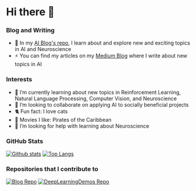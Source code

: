 # Hi there 👋

### Blog and Writing
- :star2: In my [AI Blog's repo](https://github.com/mswang12/Blog), I learn about and explore new and exciting topics in AI and Neuroscience
- :zap: You can find my articles on my [Medium Blog](https://medium.com/@mswang12) where I write about new topics in AI

### Interests
- 🌱 I’m currently learning about new topics in Reinforcement Learning, Natural Language Processing, Computer Vision, and Neuroscience
- 👯 I’m looking to collaborate on applying AI to socially beneficial projects
- :cat2: Fun fact: I love cats
- :movie_camera: Movies I like: Pirates of the Caribbean
- :palm_tree: I’m looking for help with learning about Neuroscience

### GitHub Stats
[![Github stats](https://github-readme-stats.vercel.app/api?username=mswang12&show_icons=true&line_height=27)](https://github.com/anuraghazra/github-readme-stats)
[![Top Langs](https://github-readme-stats.vercel.app/api/top-langs/?username=mswang12)](https://github.com/anuraghazra/github-readme-stats)

### Repositories that I contribute to
[![Blog Repo](https://github-readme-stats.vercel.app/api/pin/?username=mswang12&repo=Blog)](https://github.com/anuraghazra/github-readme-stats)
[![DeepLearningDemos Repo](https://github-readme-stats.vercel.app/api/pin/?username=wileyw&repo=DeepLearningDemos)](https://github.com/anuraghazra/github-readme-stats)

<!--
**mswang12/mswang12** is a ✨ _special_ ✨ repository because its `README.md` (this file) appears on your GitHub profile.

Here are some ideas to get you started:

- 🔭 I’m currently working on ...
- 🌱 I’m currently learning ...
- 👯 I’m looking to collaborate on ...
- 🤔 I’m looking for help with ...
- 💬 Ask me about ...
- 📫 How to reach me: ...
- 😄 Pronouns: ...
- ⚡ Fun fact: ...

# Resources:
https://towardsdatascience.com/build-a-stunning-readme-for-your-github-profile-9b80434fe5d7
-->
